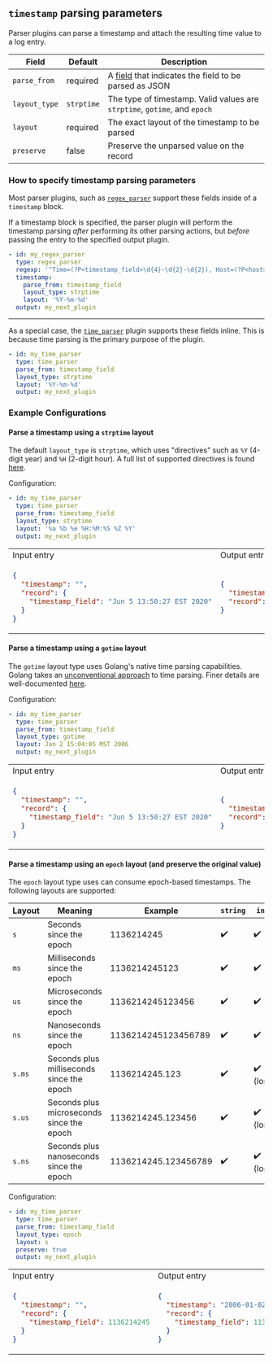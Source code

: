 ## `timestamp` parsing parameters

Parser plugins can parse a timestamp and attach the resulting time value to a log entry.

| Field         | Default    | Description                                                                      |
| ---           | ---        | ---                                                                              |
| `parse_from`  | required   | A [field](/docs/field.md) that indicates the field to be parsed as JSON          |
| `layout_type` | `strptime` | The type of timestamp. Valid values are `strptime`, `gotime`, and `epoch`        |
| `layout`      | required   | The exact layout of the timestamp to be parsed                                   |
| `preserve`    | false      | Preserve the unparsed value on the record                                        |


### How to specify timestamp parsing parameters

Most parser plugins, such as [`regex_parser`](/docs/plugins/regex_parser.md) support these fields inside of a `timestamp` block.

If a timestamp block is specified, the parser plugin will perform the timestamp parsing _after_ performing its other parsing actions, but _before_ passing the entry to the specified output plugin.

```yaml
- id: my_regex_parser
  type: regex_parser
  regexp: '^Time=(?P<timestamp_field>\d{4}-\d{2}-\d{2}), Host=(?P<host>[^,]+)'
  timestamp:
    parse_from: timestamp_field
    layout_type: strptime
    layout: '%Y-%m-%d'
  output: my_next_plugin
```

---

As a special case, the [`time_parser`](/docs/plugins/time_parser.md) plugin supports these fields inline. This is because time parsing is the primary purpose of the plugin.
```yaml
- id: my_time_parser
  type: time_parser
  parse_from: timestamp_field
  layout_type: strptime
  layout: '%Y-%m-%d'
  output: my_next_plugin
```

### Example Configurations

#### Parse a timestamp using a `strptime` layout

The default `layout_type` is `strptime`, which uses "directives" such as `%Y` (4-digit year) and `%H` (2-digit hour). A full list of supported directives is found [here](https://github.com/BlueMedora/ctimefmt/blob/3e07deba22cf7a753f197ef33892023052f26614/ctimefmt.go#L63).

Configuration:
```yaml
- id: my_time_parser
  type: time_parser
  parse_from: timestamp_field
  layout_type: strptime
  layout: '%a %b %e %H:%M:%S %Z %Y'
  output: my_next_plugin
```

<table>
<tr><td> Input entry </td> <td> Output entry </td></tr>
<tr>
<td>

```json
{
  "timestamp": "",
  "record": {
    "timestamp_field": "Jun 5 13:50:27 EST 2020"
  }
}
```

</td>
<td>

```json
{
  "timestamp": "2020-06-05T13:50:27-05:00",
  "record": {}
}
```

</td>
</tr>
</table>

#### Parse a timestamp using a `gotime` layout

The `gotime` layout type uses Golang's native time parsing capabilities. Golang takes an [unconventional approach](https://www.pauladamsmith.com/blog/2011/05/go_time.html) to time parsing. Finer details are well-documented [here](https://golang.org/src/time/format.go?s=25102:25148#L9).

Configuration:
```yaml
- id: my_time_parser
  type: time_parser
  parse_from: timestamp_field
  layout_type: gotime
  layout: Jan 2 15:04:05 MST 2006
  output: my_next_plugin
```

<table>
<tr><td> Input entry </td> <td> Output entry </td></tr>
<tr>
<td>

```json
{
  "timestamp": "",
  "record": {
    "timestamp_field": "Jun 5 13:50:27 EST 2020"
  }
}
```

</td>
<td>

```json
{
  "timestamp": "2020-06-05T13:50:27-05:00",
  "record": {}
}
```

</td>
</tr>
</table>

#### Parse a timestamp using an `epoch` layout (and preserve the original value)

The `epoch` layout type uses can consume epoch-based timestamps. The following layouts are supported:

| Layout | Meaning                                   | Example              | `string` | `int64`    | `float64`  |
| ---    | ---                                       | ---                  | ---      | ---        | ---        |
| `s`    | Seconds since the epoch                   | 1136214245           | :heavy_check_mark:      | :heavy_check_mark:        | :heavy_check_mark:        |
| `ms`   | Milliseconds since the epoch              | 1136214245123        | :heavy_check_mark:      | :heavy_check_mark:        | :heavy_check_mark:        |
| `us`   | Microseconds since the epoch              | 1136214245123456     | :heavy_check_mark:      | :heavy_check_mark:        | :heavy_check_mark:        |
| `ns`   | Nanoseconds since the epoch               | 1136214245123456789  | :heavy_check_mark:      | :heavy_check_mark:        | :heavy_check_mark: (lossy) |
| `s.ms` | Seconds plus milliseconds since the epoch | 1136214245.123       | :heavy_check_mark:      | :heavy_check_mark: (lossy) | :heavy_check_mark:        |
| `s.us` | Seconds plus microseconds since the epoch | 1136214245.123456    | :heavy_check_mark:      | :heavy_check_mark: (lossy) | :heavy_check_mark:        |
| `s.ns` | Seconds plus nanoseconds since the epoch  | 1136214245.123456789 | :heavy_check_mark:      | :heavy_check_mark: (lossy) | :heavy_check_mark: (lossy) |

Configuration:
```yaml
- id: my_time_parser
  type: time_parser
  parse_from: timestamp_field
  layout_type: epoch
  layout: s
  preserve: true
  output: my_next_plugin
```

<table>
<tr><td> Input entry </td> <td> Output entry </td></tr>
<tr>
<td>

```json
{
  "timestamp": "",
  "record": {
    "timestamp_field": 1136214245
  }
}
```

</td>
<td>

```json
{
  "timestamp": "2006-01-02T15:04:05-07:00",
  "record": {
    "timestamp_field": 1136214245
  }
}
```

</td>
</tr>
</table>